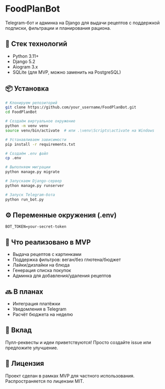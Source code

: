 # FoodPlanBot

Telegram-бот и админка на Django для выдачи рецептов с поддержкой подписки, фильтрации и планирования рациона.

## 🚀 Стек технологий
- Python 3.11+
- Django 5.2
- Aiogram 3.x
- SQLite (для MVP, можно заменить на PostgreSQL)

## 📦 Установка

```bash
# Клонируем репозиторий
git clone https://github.com/your_username/FoodPlanBot.git
cd FoodPlanBot

# Создаём виртуальное окружение
python -m venv venv
source venv/bin/activate  # или .\venv\Scripts\activate на Windows

# Устанавливаем зависимости
pip install -r requirements.txt

# Создаём .env файл 
cp .env

# Выполняем миграции
python manage.py migrate

# Запускаем Django-сервер
python manage.py runserver

# Запуск Telegram-бота
python run_bot.py
```

## ⚙️ Переменные окружения (.env)

```env
BOT_TOKEN=your-secret-token
```


## 🧠 Что реализовано в MVP
- Выдача рецептов с картинками
- Поддержка фильтров: веган/без глютена/бюджет
- Лайки/дизлайки на блюда
- Генерация списка покупок
- Админка для добавления/удаления рецептов

## 🔜 В планах
- Интеграция платёжки
- Уведомления в Telegram
- Расчёт бюджета на неделю

## 🤝 Вклад
Пулл-реквесты и идеи приветствуются! Просто создайте issue или предложите улучшение.

## 📄 Лицензия
Проект сделан в рамках MVP для частного использования. Распространяется по лицензии MIT.

